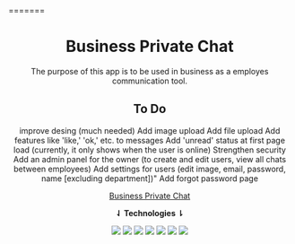 
=======


<div align="center">
<h1>Business Private Chat</h1>

The purpose of this app is to be used in business as a employes communication tool.

<h2>To Do</h2>

improve desing (much needed)
Add image upload
Add file upload
Add features like 'like,' 'ok,' etc. to messages
Add 'unread' status at first page load (currently, it only shows when the user is online)
Strengthen security
Add an admin panel for the owner (to create and edit users, view all chats between employees)
Add settings for users (edit image, email, password, name [excluding department])"
Add forgot password page

[Business Private Chat](https://chatapp.mustafakenlic.dev)


**⇃ Technologies ⇂**

![](https://img.shields.io/badge/C%23-512BD4?style=for-the-badge&logo=csharp&logoColor=white)   ![](https://img.shields.io/badge/Asp.Net-512BD4?style=for-the-badge&logo=dotnet&logoColor=white)   ![](https://img.shields.io/badge/HTML5-E34F26?style=for-the-badge&logo=html5&logoColor=white)   ![](https://img.shields.io/badge/CSS3-1572B6?style=for-the-badge&logo=css3&logoColor=white)   ![](https://img.shields.io/badge/JavaScript-F7DF1E?style=for-the-badge&logo=javascript&logoColor=black)   ![](https://img.shields.io/badge/Ecma%20Script-F7DF1E?style=for-the-badge&logo=javascript&logoColor=black)   ![](https://img.shields.io/badge/Microsoft_SQL_Server-CC2927?style=for-the-badge&logo=microsoft-sql-server&logoColor=white)
</div>
